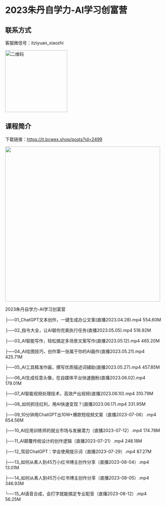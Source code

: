 # 2023朱丹自学力-AI学习创富营

## 联系方式

客服微信号：itziyuan_xiaozhi

<img src="https://ziyuanyun.oss-cn-guangzhou.aliyuncs.com/common/20240614073449/666b82192834a.jpg" width="200" height="200" alt="二维码">

## 课程简介

下载链接：https://it.bcwex.shop/posts?id=2499

<img src="https://ziyuanyun.oss-cn-guangzhou.aliyuncs.com/yun/20240515184032/66449120244a6.jpg" width="500" alt="">

  2023朱丹自学力-AI学习创富营



 ├──01_ChatGPT文本创作，一键生成办公文案(直播2023.04.28).mp4 554.60M

 ├──02_指令大全，让AI替你完美执行任务(直播2023.05.05).mp4 518.92M

 ├──03_AI智能写作，轻松搞定多场景文案写作(直播2023.05.12).mp4 465.20M

 ├──04_AI绘图技巧，创作第一张属于你的AI画作(直播2023.05.21).mp4 425.71M

 ├──05_AI工具精准作画，撰写优质描述词辅助(直播2023.05.27).mp4 457.85M

 ├──06_AI生成任意头像，在自媒体平台快速圈粉(直播2023.06.02).mp4 179.01M

 ├──07_AI智能视频处理技术，高效产出视频(直播2023.06.10).mp4 310.79M

 ├──08_如何抓住红利，用AI快速变现？(直播2023.06.17).mp4 331.95M

 ├──09_10分钟用ChatGPT出10W+爆款短视频文案（直播2023-07-06）.mp4 654.56M

 ├──10_AI应用训练师的就业市场与发展潜力（直播2023-07-12）.mp4 174.78M

 ├──11_AI颠覆传统设计的创作逻辑（直播2023-07-21）.mp4 248.18M

 ├──12_驾驭ChatGPT：学会使用提示词（直播2023-07-29）.mp4 87.27M

 ├──13_如何从素人到45万小红书博主创作分享（直播2023-08-04）.mp4 13.01M

 ├──14_如何从素人到45万小红书博主创作分享（直播2023-08-05）.mp4 346.93M

 └──15_AI语音合成，会打字就能搞定专业配音（直播2023-08-12）.mp4 56.25M

  